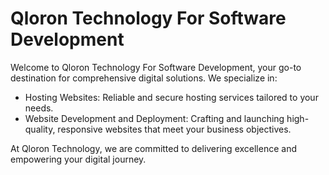 # Qloron Technology For Software Development

Welcome to Qloron Technology For Software Development, your go-to destination for comprehensive digital solutions. We specialize in:

- Hosting Websites: Reliable and secure hosting services tailored to your needs.
- Website Development and Deployment: Crafting and launching high-quality, responsive websites that meet your business objectives.


At Qloron Technology, we are committed to delivering excellence and empowering your digital journey.
